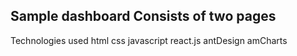 ## Sample dashboard Consists of two pages
Technologies used
html css javascript react.js antDesign amCharts
